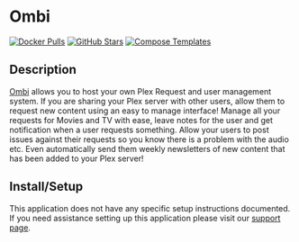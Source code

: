 # Ombi

[![Docker Pulls](https://img.shields.io/docker/pulls/linuxserver/duplicati?style=flat-square&color=607D8B&label=docker%20pulls&logo=docker)](https://hub.docker.com/r/linuxserver/ombi)
[![GitHub Stars](https://img.shields.io/github/stars/linuxserver/docker-ombi?style=flat-square&color=607D8B&label=github%20stars&logo=github)](https://github.com/linuxserver/docker-ombi)
[![Compose Templates](https://img.shields.io/static/v1?style=flat-square&color=607D8B&label=compose&message=templates)](https://github.com/GhostWriters/DockSTARTer/tree/master/compose/.apps/ombi)

## Description

[Ombi](https://ombi.io/) allows you to host your own Plex Request and user management system. If you are sharing your Plex server with other users, allow them to request new content using an easy to manage interface! Manage all your requests for Movies and TV with ease, leave notes for the user and get notification when a user requests something. Allow your users to post issues against their requests so you know there is a problem with the audio etc. Even automatically send them weekly newsletters of new content that has been added to your Plex server!

## Install/Setup

This application does not have any specific setup instructions documented. If you need assistance setting up this application please visit our [support page](https://dockstarter.com/basics/support/).
